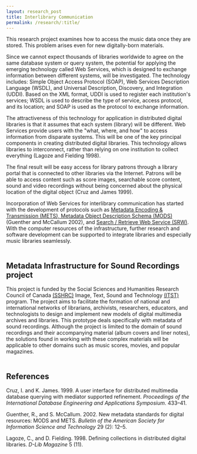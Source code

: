 ```yaml
---
layout: research_post
title: Interlibrary Communication
permalink: /research/:title/
---
```


This research project examines how to access the music data once they are stored. This problem arises even for new digitally-born materials.

Since we cannot expect thousands of libraries worldwide to agree on the same database system or query system, the potential for applying the emerging technology called Web Services, which is designed to exchange information between different systems, will be investigated. The technology includes: Simple Object Access Protocol (SOAP), Web Services Description Language (WSDL), and Universal Description, Discovery, and Integration (UDDI). Based on the XML format, UDDI is used to register each institution's services; WSDL is used to describe the type of service, access protocol, and its location; and SOAP is used as the protocol to exchange information.

The attractiveness of this technology for application in distributed digital libraries is that it assumes that each system (library) will be different. Web Services provide users with the "what, where, and how" to access information from disparate systems. This will be one of the key principal components in creating distributed digital libraries. This technology allows libraries to interconnect, rather than relying on one institution to collect everything (Lagoze and Fielding 1998).

The final result will be easy access for library patrons through a library portal that is connected to other libraries via the Internet. Patrons will be able to access content such as score images, searchable score content, sound and video recordings without being concerned about the physical location of the digital object (Cruz and James 1999).

Incorporation of Web Services for interlibrary communication has started with the development of protocols such as [Metadata Encoding & Transmission (METS), Metadata Object Description Schema (MODS)](http://www.loc.gov/standards/mods/) (Guenther and McCallum 2002), and [Search / Retrieve Web Service (SRW)](http://www.loc.gov/standards/sru/). With the computer resources of the infrastructure, further research and software development can be supported to integrate libraries and especially music libraries seamlessly.  
<br>

## Metadata Infrastructure for Sound Recordings project

This project is funded by the Social Sciences and Humanities Research Council of Canada [(SSHRC)](http://www.sshrc-crsh.gc.ca/) Image, Text, Sound and Technology [(ITST)](http://www.sshrc-crsh.gc.ca/funding-financement/programs-programmes/itst/research_grants-subventions_recherche-eng.aspx) program. The project aims to facilitate the formation of national and international networks of librarians, archivists, researchers, educators, and technologists to design and implement new models of digital multimedia archives and libraries. This prototype deals specifically with metadata of sound recordings. Although the project is limited to the domain of sound recordings and their accompanying material (album covers and liner notes), the solutions found in working with these complex materials will be applicable to other domains such as music scores, movies, and popular magazines.  
<br>

## References

Cruz, I. and K. James. 1999. A user interface for distributed multimedia database querying with mediator supported refinement. _Proceedings of the International Database Engineering and Applications Symposium_. 433–41.

Guenther, R., and S. McCallum. 2002. New metadata standards for digital resources: MODS and METS. _Bulletin of the American Society for Information Science and Technology_ 29 (2): 12–5.

Lagoze, C., and D. Fielding. 1998. Defining collections in distributed digital libraries. _D-Lib Magazine_ 5 (11).
